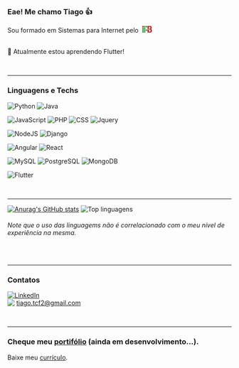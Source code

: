 ### Eae! Me chamo Tiago 👍

Sou formado em Sistemas para Internet pelo&nbsp;
<a href="https://www.ifb.edu.br" title="Página do Instituto Federal de Brasília" target="_blank">
  <img src="ifb.svg" width="22px" align="bottom"/>
<a>
<br>
<br>
  
🌱 Atualmente estou aprendendo Flutter!

<br>
  
---

### Linguagens e Techs
![Python](https://img.shields.io/badge/Python-3776AB?logo=python&logoColor=white&style=for-the-badge)
![Java](https://img.shields.io/badge/Java-007396?logo=java&logoColor=white&style=for-the-badge)

![JavaScript](https://img.shields.io/badge/JavaScript-F7DF1E?logo=javascript&logoColor=black&style=for-the-badge)
![PHP](https://img.shields.io/badge/PHP-777BB4?logo=java&logoColor=white&style=for-the-badge)
![CSS](https://img.shields.io/badge/CSS-1572B6?logo=css3&logoColor=white&style=for-the-badge)
![Jquery](https://img.shields.io/badge/JQuery-0769AD?logo=jquery&logoColor=white&style=for-the-badge)  
  
![NodeJS](https://img.shields.io/badge/NodeJS-339933?logo=node.js&logoColor=white&style=for-the-badge)
![Django](https://img.shields.io/badge/Django-092E20?logo=django&logoColor=white&style=for-the-badge)
  
![Angular](https://img.shields.io/badge/Angular-DD0031?logo=angular&logoColor=white&style=for-the-badge)
![React](https://img.shields.io/badge/React-61DAFB?logo=react&logoColor=white&style=for-the-badge)

![MySQL](https://img.shields.io/badge/MySQL-4479A1?logo=mysql&logoColor=white&style=for-the-badge)
![PostgreSQL](https://img.shields.io/badge/PostgreSQL-4169E1?logo=postgresql&logoColor=white&style=for-the-badge)
![MongoDB](https://img.shields.io/badge/MongoDB-47A248?logo=mongodb&logoColor=white&style=for-the-badge)

![Flutter](https://img.shields.io/badge/Flutter-02569B?logo=flutter&logoColor=white&style=for-the-badge)

<br>
  
---

<!-- - 🔭 I’m currently working on ...
- 🌱 I’m currently learning ...
- 👯 I’m looking to collaborate on ...
- 🤔 I’m looking for help with ...
- 💬 Ask me about ...
- 📫 How to reach me: ...
- 😄 Pronouns: ...
- ⚡ Fun fact: ... -->

[![Anurag's GitHub stats](https://github-readme-stats.vercel.app/api?username=tiagocf2)](https://github.com/anuraghazra/github-readme-stats)
![Top linguagens](https://github-readme-stats.vercel.app/api/top-langs/?username=tiagocf2&layout=compact)
###### _Note que o uso das linguagems não é correlacionado com o meu nível de experiência na mesma._
  
<br>
  
---
  
### Contatos
[![LinkedIn](https://img.shields.io/badge/LinkedIn-0A66C2?logo=linkedin&logoColor=white&style=for-the-badge)](https://www.linkedin.com/in/tcf2 "Meu perfil no Linkedin ☻")  
<img src="https://img.shields.io/badge/Gmail-EA4335?logo=gmail&logoColor=white&style=for-the-badge" align="top" /> tiago.tcf2@gmail.com  

<br>
  
---
 
### Cheque meu [portifólio](https://tiagocf2.github.io/) (ainda em desenvolvimento...).
Baixe meu [currículo](https://github.com/Tiagocf2/Tiagocf2/raw/main/Corriculum-Vitae--Tiago-Civatti-Frausino.pdf).  

